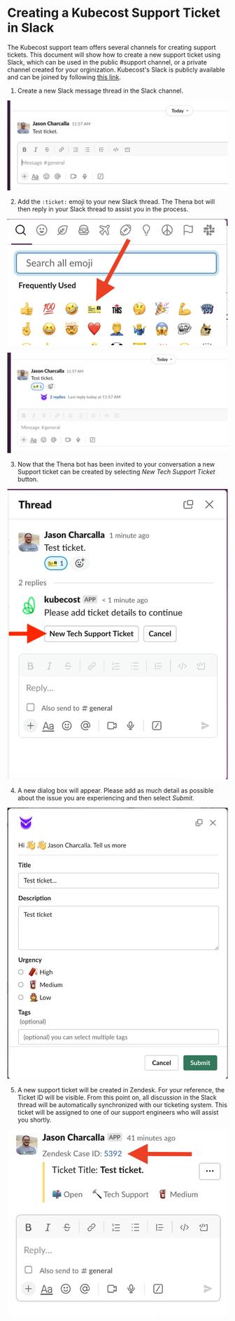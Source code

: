 # Creating a Kubecost Support Ticket in Slack

The Kubecost support team offers several channels for creating support tickets. This document will show how to create a new support ticket using Slack, which can be used in the public #support channel, or a private channel created for your orginization. Kubecost's Slack is publicly available and can be joined by following [this link](https://kubecost.com/join-slack).

1. Create a new Slack message thread in the Slack channel.

![Screenshot](/images/ticket1.png)

2. Add the `:ticket:` emoji to your new Slack thread. The Thena bot will then reply in your Slack thread to assist you in the process.

![Screenshot](/images/ticket2.png)

![Screenshot](/images/ticket3.png)

3. Now that the Thena bot has been invited to your conversation a new Support ticket can be created by selecting *New Tech Support Ticket* button.

![Screenshot](/images/ticket4.png)

4. A new dialog box will appear. Please add as much detail as possible about the issue you are experiencing and then select _Submit_.

![Screenshot](/images/ticket5.png)

5. A new support ticket will be created in Zendesk. For your reference, the Ticket ID will be visible. From this point on, all discussion in the Slack thread will be automatically synchronized with our ticketing system. This ticket will be assigned to one of our support engineers who will assist you shortly.

![Screenshot](/images/ticket6.png)
